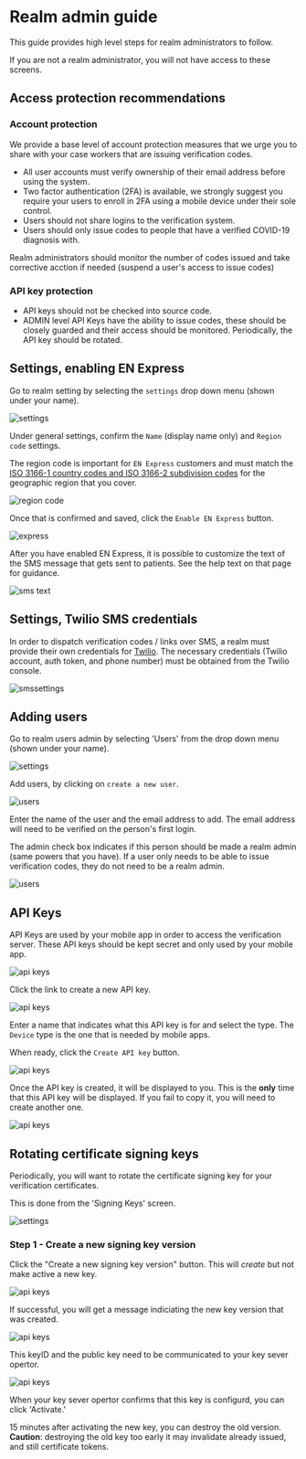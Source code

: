 # Realm admin guide

This guide provides high level steps for realm administrators to follow.

If you are not a realm administrator, you will not have access to these screens.

## Access protection recommendations

### Account protection

We provide a base level of account protection measures that we urge you to share with your case workers that are issuing verification codes.

* All user accounts must verify ownership of their email address before using the system.
* Two factor authentication (2FA) is available, we strongly suggest you require your users to enroll in 2FA
  using a mobile device under their sole control.
* Users should not share logins to the verification system.
* Users should only issue codes to people that have a verified COVID-19 diagnosis with.

Realm administrators should monitor the number of codes issued and take corrective acction if needed (suspend a user's access to issue codes)

### API key protection

* API keys should not be checked into source code.
* ADMIN level API Keys have the ability to issue codes, these should be closely guarded and their access should be monitored. Periodically, the API key should be rotated.


## Settings, enabling EN Express

Go to realm setting by selecting the `settings` drop down menu (shown under your name).

![settings](images/admin/settings01.png "Click on your name and select 'settings'")

Under general settings, confirm the `Name` (display name only) and `Region code` settings.

The region code is important for `EN Express` customers and must match the
[ISO 3166-1 country codes and ISO 3166-2 subdivision codes](https://en.wikipedia.org/wiki/List_of_ISO_3166_country_codes)
for the geographic region that you cover.

![region code](images/admin/settings02.png "Confirm your region code")

Once that is confirmed and saved, click the `Enable EN Express` button.

![express](images/admin/settings03.png "Enable EN Express")

After you have enabled EN Express, it is possible to customize the text of the SMS message that gets sent to patients.
See the help text on that page for guidance.

![sms text](images/admin/settings04.png "SMS Template")

## Settings, Twilio SMS credentials

In order to dispatch verification codes / links over SMS, a realm must provide their own
credentials for [Twilio](https://www.twilio.com/). The necessary credentials (Twilio account, auth token, and phone number)
must be obtained from the Twilio console.

![smssettings](images/admin/sms01.png "SMS settings")

## Adding users

Go to realm users admin by selecting 'Users' from the drop down menu (shown under your name).

![settings](images/admin/settings01.png "Click on your name and select 'Users'")

Add users, by clicking on `create a new user`.

![users](images/admin/users01.png "User listing")

Enter the name of the user and the email address to add. The email address will need to be verified on the person's first login.

The admin check box indicates if this person should be made a realm admin (same powers that you have).
If a user only needs to be able to issue verification codes, they do not need to be a realm admin.

![users](images/admin/users02.png "User listing")

## API Keys

API Keys are used by your mobile app in order to access the verification server.
These API keys should be kept secret and only used by your mobile app.

![api keys](images/admin/settings01.png "Click on your name and select 'API Keys'")

Click the link to create a new API key.

![api keys](images/admin/apikeys01.png "Click on create a new API key")

Enter a name that indicates what this API key is for and select the type.
The `Device` type is the one that is needed by mobile apps.

When ready, click the `Create API key` button.

![api keys](images/admin/apikeys02.png "Create API key")

Once the API key is created, it will be displayed to you.
This is the __only__ time that this API key will be displayed.
If you fail to copy it, you will need to create another one.

![api keys](images/admin/apikeys03.png "API key created")

## Rotating certificate signing keys

Periodically, you will want to rotate the certificate signing key for your verification certificates.

This is done from the 'Signing Keys' screen.

![settings](images/admin/settings01.png "Click on your name and select 'Signing Keys'")

### Step 1 - Create a new signing key version

Click the "Create a new signing key version" button. This will _create_ but not make active a new key.

![api keys](images/admin/keys01.png "API key created")

If successful, you will get a message indiciating the new key version that was created.

![api keys](images/admin/keys02.png "successful")

This keyID and the public key need to be communicated to your key sever opertor.

![api keys](images/admin/keys03.png "successful")

When your key sever opertor confirms that this key is configurd, you can click 'Activate.'

15 minutes after activating the new key, you can destroy the old version.
__Caution__: destroying the old key too early it may invalidate already issued, and still certificate tokens.
